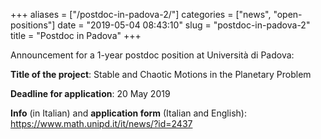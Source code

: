 +++
aliases = ["/postdoc-in-padova-2/"]
categories = ["news", "open-positions"]
date = "2019-05-04 08:43:10"
slug = "postdoc-in-padova-2"
title = "Postdoc in Padova"
+++

Announcement for a 1-year postdoc position at Università di Padova:

**Title of the project**: Stable and Chaotic Motions in the Planetary
Problem

**Deadline for application**: 20 May 2019

**Info** (in Italian) and **application form** (Italian and English):
<https://www.math.unipd.it/it/news/?id=2437>
